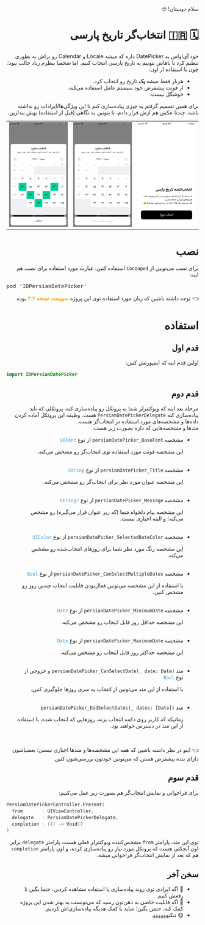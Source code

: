 <p dir='rtl'>سلام دوستان! 🤓</p>

<div dir='rtl'>
  <h1>🗓 🇮🇷 انتخاب‌گر تاریخ پارسی</h1>
  <p>
  خود آی‌او‌اس یه DatePicker داره که میشه Locale و Calendar رو براش به بطوری تنظیم کرد تا باهاش بتونیم یه تاریخ پارسی انتخاب کنیم. اما شخصا بنظرم زیاد جالب نبود؛ چون با استفاده از اون:

  <ul>
    <li>هربار فقط میشه <b>یک</b> تاریخ رو انتخاب کرد.</li>
    <li>از فونت پیشفرض خود سیستم عامل استفاده می‌کنه.</li>
    <li>خوشگل نیست.</li>
  </ul>

  </p>

  <p>
  برای همین تصمیم گرفتم یه چیزی پیاده‌سازی کنم تا این ویژگی‌ها/ایرادات رو نداشته باشه. چندتا عکس هم ازش قرار دادم، تا بتونین یه نگاهی (قبل از استفاده) بهش بندازین.
  </p>

  <table>
    <tr>
      <td><img src='./Images/0.png'></td>
      <td><img src='./Images/1.png'></td>
      <td><img src='./Images/2.png'></td>
    </tr>
  </table>

  <h1>نصب</h1>
  <p>
  برای نصب می‌تونین از <code>Cocoapod</code> استفاده کنین. عبارت مورد استفاده برای نصب هم اینه:

  <pre dir='ltr'>pod 'IDPersianDatePicker'</pre>

  </p>

  <p>👈 توجه داشته باشین که زبان مورد استفاده توی این پروژه <span style='font-weight: bold; color: orange;'>سوییفت نسخه ۴.۲</span> بوده. </p>

  <h1>استفاده</h1>

  <h2>قدم اول</h2>
  <p>اولین قدم اینه که ایمپورتش کنین: </p>
  <div dir='ltr'>
  
```swift
import IDPersianDatePicker
```

  </div>

  <h2>قدم دوم</h2>
  <p>مرحله بعد اینه که ویوکنترلر شما یه پروتکل رو پیاده‌سازی کنه. پروتکلی که باید پیاده‌سازی کنه <code>PersianDatePickerDelegate</code> هست. وظیفه این پروتکل آماده کردن داده‌ها و مشخصه‌های مورد استفاده در انتخاب‌گر هست.<br>
  متدها و مشخصه‌هایی که داره بصورت زیر هست:

  <ul>
    <li>مشخصه <code>persianDatePicker_BaseFont</code> از نوع <code dir='ltr' style='color: #3498DB;'>UIFont</code>
    <p>این مشخصه فونت مورد استفاده توی انتخاب‌گر رو مشخص می‌کنه.</p><br>
    </li>
    <li>مشخصه <code>persianDatePicker_Title</code> از نوع <code dir='ltr' style='color: #3498DB;'>String</code>
    <p>این مشخصه عنوان مورد نظر برای انتخاب‌گر رو مشخص می‌کنه.</p><br>
    </li>
    <li>مشخصه <code>persianDatePicker_Message</code> از نوع <code dir='ltr' style='color: #3498DB;'>String?</code>
    <p>این مشخصه پیام دلخواه شما (که زیر عنوان قرار می‌گیره) رو مشخص می‌کنه؛ و البته اجباری نیست.</p><br>
    </li>
    <li>مشخصه <code>persianDatePicker_SelectedDateColor</code> از نوع <code dir='ltr' style='color: #3498DB;'>UIColor</code>
    <p>این مشخصه رنگ مورد نظر شما برای روزهای انتخاب‌شده رو مشخص می‌کنه.</p><br>
    </li>
    <li>مشخصه <code>persianDatePicker_CanSelectMultipleDates</code> از نوع <code dir='ltr' style='color: #3498DB;'>Bool</code>
    <p> با استفاده از این مشخصه می‌تونین فعال‌بودن قابلیت انتخاب چندین روز رو مشخص کنین.</p><br>
    </li>
    <li>مشخصه <code>persianDatePicker_MinimumDate</code> از نوع <code dir='ltr' style='color: #3498DB;'>Date</code>
    <p>این مشخصه حداقل روز قابل انتخاب رو مشخص می‌کنه.</p><br>
    </li>
    <li>مشخصه <code>persianDatePicker_MaximumDate</code> از نوع <code dir='ltr' style='color: #3498DB;'>Date</code>
    <p>این مشخصه حداکثر روز قابل انتخاب رو مشخص می‌کنه.</p><br>
    </li>
    <li>متد <code dir='ltr'>persianDatePicker_CanSelectDate(_ date: Date)</code> و خروجی از نوع <code dir='ltr' style='color: #3498DB;'>Bool</code>
    <p>با استفاده از این متد می‌تونین از انتخاب یه سری روزها جلوگیری کنین.</p><br>
    </li>
    <li>متد <code dir='ltr'>persianDatePicker_DidSelectDates(_ dates: [Date])</code>
    <p>زمانیکه که کاربر روی دکمه انتخاب بزنه، روزهایی که انتخاب شده، با استفاده از این متد در دسترس خواهند بود.</p><br>
    </li>
  </ul>
  </p>

  <p>👈 اینو در نظر داشته باشین که همه این مشخصه‌ها و متدها اجباری نیستن؛ بعضیاشون دارای بنده پیشفرض هستن که می‌تونین خودتون بررسی‌شون کنین.
  </p>


  <h2>قدم سوم</h2>
  <p>
  برای فراخوانی و نمایش انتخاب‌گر هم بصورت زیر عمل می‌کنیم:
  </p>

  <div dir='ltr'>

```swift
PersianDatePickerController.Present(
  from       : UIViewController,
  delegate   : PersianDatePickerDelegate,
  completion : (() -> Void)?
)
```

  </div>
  
  <p>
  توی این متد، پارامتر <code>from</code> مشخص‌کننده ویوکنترلر فعلی هست، پارامتر <code>delegate</code> برابر اون آبجکتی هست که پروتکل مورد نیاز رو پیاده‌سازی کرده، و اون پارامتر <code>completion</code> هم که بعد از نمایش انتخاب‌گر فراخوانی میشه.
  </p>

  <h2>سخن آخر</h2>
  <p>
    <ul>
      <li>👀
      اگه ایرادی توی روند پیاده‌سازی یا استفاده مشاهده کردین، حتما بگین تا رفعش کنیم. 
      </li>
      <li>🤝
      اگه قابلیت خاصی به ذهن‌تون رسید که می‌تونست به بهتر شدن این پروژه کمک کنه، حتمن بگین؛ شاید با کمک هدیگه پیاده‌سازی‌اش کردیم.
      </li>
      <li>😋
      تنکیوووووو. 
      </li>
    </ul>
  </p>

</div>


<p></p>


